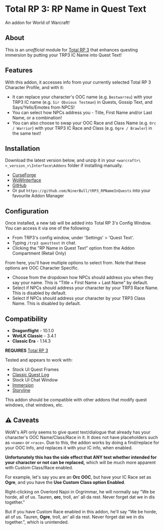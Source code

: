 # Total RP 3: RP Name in Quest Text
An addon for World of Warcraft!


## About
This is an _unofficial_ module for [Total RP 3](https://github.com/Total-RP/Total-RP-3) that enhances questing immersion by putting your TRP3 IC Name into Quest Text!


## Features
With this addon, it accesses info from your currently selected Total RP 3 Character Profile, and with it:

* It can replace your character's OOC name (e.g. `Bestwarreu`) with your TRP3 IC name (e.g. `Sir Obvious Testman`) in Quests, Gossip Text, and Says/Yells/Emotes from NPCS!
* You can select how NPCs address you - Title, First Name and/or Last Name, or a combination!
* You can also choose to swap your OOC Race and Class Name (e.g. `Orc / Warrior`) with your TRP3 IC Race and Class (e.g. `Ogre / Brawler`) in the same text!

## Installation
Download the latest version below, and unzip it in your `<warcraft>\<_version_>\Interface\Addons` folder if installing manually.

* [CurseForge](https://www.curseforge.com/wow/addons/trp3-rpnameinquests)
* [WoWInterface](https://www.wowinterface.com/downloads/fileinfo.php?id=26545)
* [GitHub](https://github.com/NinerBull/tRP3_RPNameInQuests/releases/latest)
* Or put `https://github.com/NinerBull/tRP3_RPNameInQuests` into your favourite Addon Manager


## Configuration
Once installed, a new tab will be added into Total RP 3's Config Window.
You can access it via one of the following:

* From TRP3's config window, under 'Settings' > 'Quest Text'.
* Typing `/trp3 questtext` in chat.
* Clicking the "RP Name in Quest Text" option from the Addon Compartment (Retail Only)

From here, you'll have multiple options to select from. Note that these options are OOC Character Specific.

* Choose from the dropdown how NPCs should address you when they say your name. This is "Title + First Name + Last Name" by default.
* Select if NPCs should address your character by your TRP3 Race Name. This is disabled by default.
* Select if NPCs should address your character by your TRP3 Class Name. This is disabled by default.


## Compatibility
* **Dragonflight** - 10.1.0
* **WotLK Classic** - 3.4.1
* **Classic Era** - 1.14.3

**REQUIRES** [Total RP 3](https://github.com/Total-RP/Total-RP-3)

Tested and appears to work with:
* Stock UI Quest Frames
* [Classic Quest Log](https://www.curseforge.com/wow/addons/classic-quest-log)
* Stock UI Chat Window
* [Immersion](https://www.curseforge.com/wow/addons/immersion)
* [Storyline](https://github.com/Total-RP/Storyline)

This addon should be compatible with other addons that modify quest windows, chat windows, etc.

## :warning: Caveats
WoW's API only seems to give quest text/dialogue that already has your character's OOC Name/Class/Race in it. It does not have placeholders such as `<name>` or `<race>`.
Due to this, the addon works by doing a find/replace for your OOC Info, and replaces it with your IC info, when enabled.

**Unfortunately this has the side effect that ANY text whether intended for your character or not can be replaced,** which will be much more apparent with Custom Class/Race enabled.

For example, let's say you are an **Orc OOC**, but have your IC Race set as **Ogre**, and you have the **Use Custom Class option Enabled**.

Right-clicking on Overlord Najoi in Orgrimmar, he will normally say "We be horde, all of us. Tauren, **orc**, troll, an' all da rest. Never forget dat we in dis together."

But if you have Custom Race enabled in this addon, he'll say "We be horde, all of us. Tauren, **Ogre**, troll, an' all da rest. Never forget dat we in dis together.", which is unintended.



